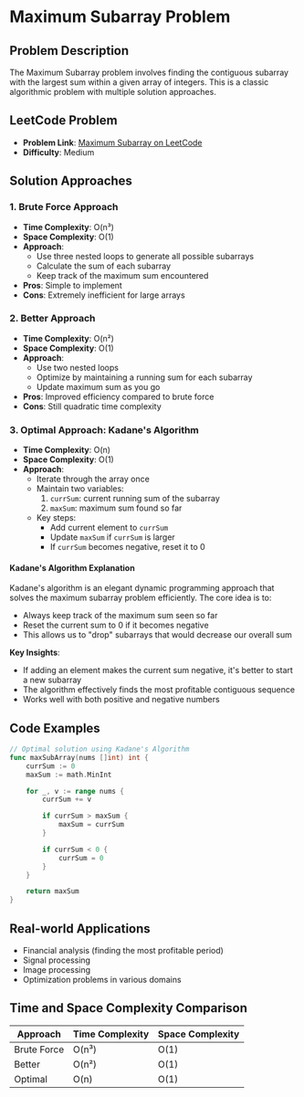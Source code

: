 # Maximum Subarray Problem

## Problem Description
The Maximum Subarray problem involves finding the contiguous subarray with the largest sum within a given array of integers. This is a classic algorithmic problem with multiple solution approaches.

## LeetCode Problem
- **Problem Link**: [Maximum Subarray on LeetCode](https://leetcode.com/problems/maximum-subarray/)
- **Difficulty**: Medium

## Solution Approaches

### 1. Brute Force Approach
- **Time Complexity**: O(n³)
- **Space Complexity**: O(1)
- **Approach**: 
  - Use three nested loops to generate all possible subarrays
  - Calculate the sum of each subarray
  - Keep track of the maximum sum encountered
- **Pros**: Simple to implement
- **Cons**: Extremely inefficient for large arrays

### 2. Better Approach
- **Time Complexity**: O(n²)
- **Space Complexity**: O(1)
- **Approach**:
  - Use two nested loops
  - Optimize by maintaining a running sum for each subarray
  - Update maximum sum as you go
- **Pros**: Improved efficiency compared to brute force
- **Cons**: Still quadratic time complexity

### 3. Optimal Approach: Kadane's Algorithm
- **Time Complexity**: O(n)
- **Space Complexity**: O(1)
- **Approach**:
  - Iterate through the array once
  - Maintain two variables: 
    1. `currSum`: current running sum of the subarray
    2. `maxSum`: maximum sum found so far
  - Key steps:
    - Add current element to `currSum`
    - Update `maxSum` if `currSum` is larger
    - If `currSum` becomes negative, reset it to 0

#### Kadane's Algorithm Explanation
Kadane's algorithm is an elegant dynamic programming approach that solves the maximum subarray problem efficiently. The core idea is to:
- Always keep track of the maximum sum seen so far
- Reset the current sum to 0 if it becomes negative
- This allows us to "drop" subarrays that would decrease our overall sum

**Key Insights**:
- If adding an element makes the current sum negative, it's better to start a new subarray
- The algorithm effectively finds the most profitable contiguous sequence
- Works well with both positive and negative numbers

## Code Examples
```go
// Optimal solution using Kadane's Algorithm
func maxSubArray(nums []int) int {
    currSum := 0
    maxSum := math.MinInt

    for _, v := range nums {
        currSum += v

        if currSum > maxSum {
            maxSum = currSum
        }

        if currSum < 0 {
            currSum = 0
        }
    }

    return maxSum
}
```

## Real-world Applications
- Financial analysis (finding the most profitable period)
- Signal processing
- Image processing
- Optimization problems in various domains

## Time and Space Complexity Comparison
| Approach   | Time Complexity | Space Complexity |
|------------|----------------|------------------|
| Brute Force | O(n³)          | O(1)             |
| Better     | O(n²)          | O(1)             |
| Optimal    | O(n)           | O(1)             |

